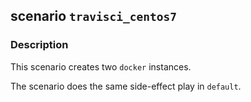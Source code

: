 ## scenario `travisci_centos7`

### Description

This scenario creates two `docker` instances.

The scenario does the same side-effect play in `default`.
